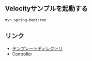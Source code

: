 ## Velocityサンプルを起動する

```shell
mvn spring-boot:run
```

## リンク

- [テンプレートディレクトリ](https://github.com/yujiroarai/spring-boot-velocity/tree/master/src/main/resources/templates)
- [Controller](./src/main/java/Example.java)
